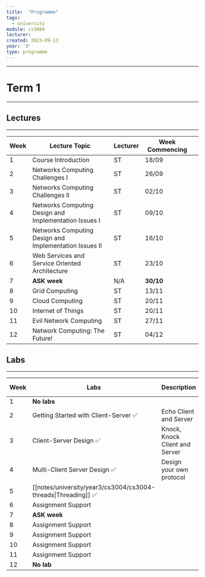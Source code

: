 ```yaml
---
title:  "Programme"
tags:
  - university
module: cs3004
lecturer: 
created: 2023-09-13
year: '3'
type: programme
---
```

---
# Term 1
---
## Lectures
---

| Week | Lecture Topic                                          | Lecturer | Week Commencing |     |
| ---- | ------------------------------------------------------ | -------- | --------------- | --- |
| 1    | Course Introduction                                    | ST       | 18/09           |     |
| 2    | Networks Computing Challenges I                        | ST       | 26/09           |     |
| 3    | Networks Computing Challenges II                       | ST       | 02/10           |     |
| 4    | Networks Computing Design and Implementation Issues I  | ST       | 09/10           |     |
| 5    | Networks Computing Design and Implementation Issues II | ST       | 16/10           |     |
| 6    | Web Services and Service Oriented Architecture         | ST       | 23/10           |     |
| 7    | **ASK week**                                           | N/A      | **30/10**       |     |
| 8    | Grid Computing                                         | ST       | 13/11           |     |
| 9    | Cloud Computing                                        | ST       | 20/11           |     |
| 10   | Internet of Things                                     | ST       | 20/11           |     |
| 11   | Evil Network Computing                                 | ST       | 27/11           |     |
| 12   | Network Computing: The Future!                         | ST       | 04/12           |     |

## Labs
---

| Week | Labs                                                          | Description                    | Week Commencing |
| ---- | ------------------------------------------------------------- | ------------------------------ | --------------- |
| 1    | **No labs**                                                   |                                | 18/09           |
| 2    | Getting Started with Client-Server ✅                          | Echo Client and Server         | 26/09           |
| 3    | Client-Server Design ✅                                        | Knock, Knock Client and Server | 02/10           |
| 4    | Multi-Client Server Design ✅                                  | Design your own protocol       | 09/10           |
| 5    | [[notes/university/year3/cs3004/cs3004-threads\|Threading]] ✅ |                                | 16/10           |
| 6    | Assignment Support                                            |                                | 23/10           |
| 7    | **ASK week**                                                  |                                | **30/10**       |
| 8    | Assignment Support                                            |                                | 06/11           |
| 9    | Assignment Support                                            |                                | 13/11           |
| 10   | Assignment Support                                            |                                | 20/11           |
| 11   | Assignment Support                                            |                                | 27/11           |
| 12   | **No lab**                                                    |                                | 04/12           |
